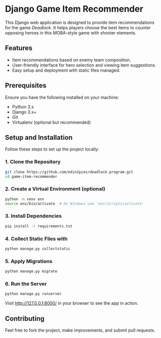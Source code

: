 # Django Game Item Recommender

This Django web application is designed to provide item recommendations for the game *Deadlock*. It helps players choose the best items to counter opposing heroes in this MOBA-style game with shooter elements.

## Features
- Item recommendations based on enemy team composition.
- User-friendly interface for hero selection and viewing item suggestions.
- Easy setup and deployment with static files managed.

## Prerequisites

Ensure you have the following installed on your machine:
- Python 3.x
- Django 3.x+
- Git
- Virtualenv (optional but recommended)

## Setup and Installation

Follow these steps to set up the project locally:

### 1. Clone the Repository

```bash
git clone https://github.com/edin2pies/deadlock-program.git
cd game-item-recommender
```

### 2. Create a Virtual Environment (optional)

```bash
python -m venv env
source env/bin/activate  # On Windows use `env\Scripts\activate`
```

### 3. Install Dependencies

```bash
pip install -r requirements.txt
```

### 4. Collect Static Files with

```bash
python manage.py collectstatic
```

### 5. Apply Migrations

```bash
python manage.py migrate
```

### 6. Run the Server

```bash
python manage.py runserver
```

Visit http://127.0.0.1:8000/ in your browser to see the app in action.

## Contributing

Feel free to fork the project, make improvements, and submit pull requests.
